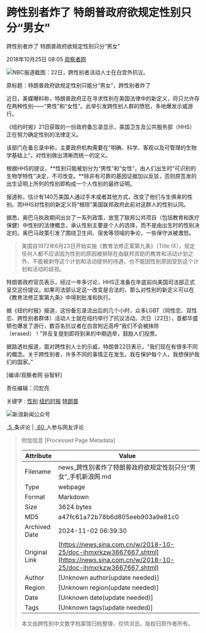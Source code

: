 # 跨性别者炸了 特朗普政府欲规定性别只分“男女”

跨性别者炸了 特朗普政府欲规定性别只分“男女”

2018年10月25日 08:05 [观察者网](https://www.guancha.cn/internation/2018_10_25_476786.shtml)

![NBC报道截图：22日，跨性别者活动人士在白宫外抗议。](//n.sinaimg.cn/news/crawl/155/w550h405/20181025/nRnE-hmxrkzw3664978.jpg)

原标题：特朗普政府欲规定性别只能分“男女”，跨性别者炸了

近日，美媒曝料称，特朗普政府正在寻求性别在美国法律中的新定义，将只允许存在两种性别——“男性”和“女性”。此举引发跨性别人群的愤怒，多地爆发示威游行。

《纽约时报》21日获取的一份政府备忘录显示，美国卫生及公共服务部（HHS）正在努力确定性别的法律定义。

该部门在备忘录中称，主要政府机构需要在“明确、科学、客观以及可管理的生物学基础上”，对性别做出清晰而统一的定义。

根据HHS的提议，**性别只能被划分为“男性”和“女性”，由人们出生时“可识别的生物学特性”决定，不可改变。**除非有可靠的基因证据加以反驳，否则原签发的出生证明上所列的性别即构成一个人性别的最终证明。

报道称，估计有140万美国人通过手术或者其他方式，改变了他们与生俱来的性别。而HHS对性别的新定义将“根除”美国联邦政府此前对这群人的性别认同。

据悉，奥巴马执政期间出台了一系列政策，放宽了联邦公共项目（包括教育和医疗保健）中性别的法律概念，承认性别主要是个人的选择，而不是由出生时的性别决定的。奥巴马政策引发了围绕卫生间、宿舍等领域的争论，一些保守派被激怒。

> 美国自1972年6月23日开始实施《教育法修正案第九条》（Title IX），规定任何人都不应该因为性别的原因被排除在由联邦资助的教育和活动计划之外，不能被剥夺这个计划和活动提供的待遇，也不能因性别原因受到这个计划和活动的歧视。

特朗普政府官员表示，经过一年多讨论，HHS正准备在年底前向美国司法部正式呈交这份提议。如果司法部认定这一改变是合法的，那么对性别的新定义可以在《教育法修正案第九条》中得到批准和执行。

据《纽约时报》报道，这份备忘录流出后的几个小时，众多LGBT（同性恋、双性恋、跨性别者群体）活动人士就在纽约举行了抗议活动。次日（22日），首都华盛顿也爆发了游行，数百名抗议者在白宫附近高呼“我们不会被抹除（erased）！”并反复提到即将到来的中期选举，鼓励人们投票。

据路透社报道，面对跨性别人士的示威，特朗普22日表示，“我们现在有很多不同的概念。关于跨性别者，许多不同的事情正在发生。我在保护每个人，我想保护我们的国家。”

\[编译/观察者网 谷智轩\]

责任编辑：闫宏亮

关键字 : [性别](http://tags.news.sina.com.cn/性别) [纽约时报](http://tags.news.sina.com.cn/纽约时报) [特朗普](http://tags.news.sina.com.cn/特朗普)

![新浪新闻公众号](//simg.sinajs.cn/products/news/items/2017/pc_news_article/img/news-code-f951f4.jpg)

_[5](https://comment5.news.sina.com.cn/comment/skin/default.html?channel=gj&newsid=comos-hmxrkzw3667667)_条评论 | _[60](https://comment5.news.sina.com.cn/comment/skin/default.html?channel=gj&newsid=comos-hmxrkzw3667667)_人参与网友评论

> 附加信息 [Processed Page Metadata]
>
> | Attribute       | Value                                  |
> |-----------------|----------------------------------------|
> | Filename        | news_跨性别者炸了特朗普政府欲规定性别只分“男女”_手机新浪网.md                             |
> | Type            | webpage                                 |
> | Format          | Markdown                               |
> | Size            | 3624 bytes                           |
> | MD5             | a47fc61a72b78b6d805eeb903a9e81c0                                  |
> | Archived Date   | 2024-11-02 06:39:30                             |
> | Original Link   | [https://news.sina.com.cn/w/2018-10-25/doc-ihmxrkzw3667667.shtml](https://news.sina.com.cn/w/2018-10-25/doc-ihmxrkzw3667667.shtml)                         |
> | Author          | [Unknown author(update needed)]                              |
> | Region          | [Unknown region(update needed)]                              |
> | Date            | [Unknown date(update needed)]                                 |
> | Tags            | [Unknown tags(update needed)]                                 |
>
> 本文由跨性别中文数字档案馆归档整理，仅供浏览。版权归原作者所有。
>